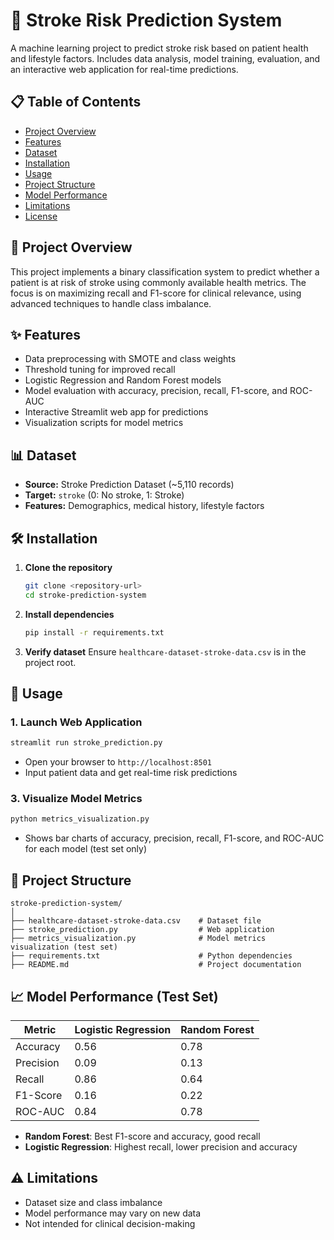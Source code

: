 # 🏥 Stroke Risk Prediction System

A machine learning project to predict stroke risk based on patient health and lifestyle factors. Includes data analysis, model training, evaluation, and an interactive web application for real-time predictions.

## 📋 Table of Contents
- [Project Overview](#project-overview)
- [Features](#features)
- [Dataset](#dataset)
- [Installation](#installation)
- [Usage](#usage)
- [Project Structure](#project-structure)
- [Model Performance](#model-performance)
- [Limitations](#limitations)
- [License](#license)

## 🎯 Project Overview
This project implements a binary classification system to predict whether a patient is at risk of stroke using commonly available health metrics. The focus is on maximizing recall and F1-score for clinical relevance, using advanced techniques to handle class imbalance.

## ✨ Features
- Data preprocessing with SMOTE and class weights
- Threshold tuning for improved recall
- Logistic Regression and Random Forest models
- Model evaluation with accuracy, precision, recall, F1-score, and ROC-AUC
- Interactive Streamlit web app for predictions
- Visualization scripts for model metrics

## 📊 Dataset
- **Source:** Stroke Prediction Dataset (~5,110 records)
- **Target:** `stroke` (0: No stroke, 1: Stroke)
- **Features:** Demographics, medical history, lifestyle factors

## 🛠️ Installation
1. **Clone the repository**
   ```bash
   git clone <repository-url>
   cd stroke-prediction-system
   ```
2. **Install dependencies**
   ```bash
   pip install -r requirements.txt
   ```
3. **Verify dataset**
   Ensure `healthcare-dataset-stroke-data.csv` is in the project root.

## 🚀 Usage
### 1. Launch Web Application
```bash
streamlit run stroke_prediction.py
```
- Open your browser to `http://localhost:8501`
- Input patient data and get real-time risk predictions

### 3. Visualize Model Metrics
```bash
python metrics_visualization.py
```
- Shows bar charts of accuracy, precision, recall, F1-score, and ROC-AUC for each model (test set only)

## 📁 Project Structure
```
stroke-prediction-system/
│
├── healthcare-dataset-stroke-data.csv    # Dataset file
├── stroke_prediction.py                  # Web application
├── metrics_visualization.py              # Model metrics visualization (test set)
├── requirements.txt                      # Python dependencies
├── README.md                             # Project documentation
```

## 📈 Model Performance (Test Set)
| Metric      | Logistic Regression | Random Forest |
|-------------|--------------------|--------------|
| Accuracy    | 0.56               | 0.78         |
| Precision   | 0.09               | 0.13         |
| Recall      | 0.86               | 0.64         |
| F1-Score    | 0.16               | 0.22         |
| ROC-AUC     | 0.84               | 0.78         |

- **Random Forest**: Best F1-score and accuracy, good recall
- **Logistic Regression**: Highest recall, lower precision and accuracy

## ⚠️ Limitations
- Dataset size and class imbalance
- Model performance may vary on new data
- Not intended for clinical decision-making
